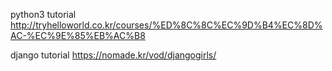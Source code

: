 
python3 tutorial
http://tryhelloworld.co.kr/courses/%ED%8C%8C%EC%9D%B4%EC%8D%AC-%EC%9E%85%EB%AC%B8


django tutorial
https://nomade.kr/vod/djangogirls/


